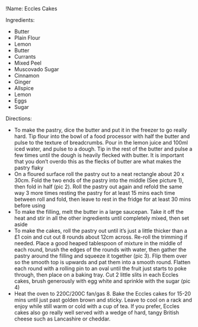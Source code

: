 !Name: Eccles Cakes

Ingredients:
- Butter
- Plain Flour
- Lemon
- Butter
- Currants
- Mixed Peel
- Muscovado Sugar
- Cinnamon
- Ginger
- Allspice
- Lemon
- Eggs
- Sugar

Directions:
- To make the pastry, dice the butter and put it in the freezer to go really hard. Tip flour into the bowl of a food processor with half the butter and pulse to the texture of breadcrumbs. Pour in the lemon juice and 100ml iced water, and pulse to a dough. Tip in the rest of the butter and pulse a few times until the dough is heavily flecked with butter. It is important that you don’t overdo this as the flecks of butter are what makes the pastry flaky
- On a floured surface roll the pastry out to a neat rectangle about 20 x 30cm. Fold the two ends of the pastry into the middle (See picture 1), then fold in half (pic 2). Roll the pastry out again and refold the same way 3 more times resting the pastry for at least 15 mins each time between roll and fold, then leave to rest in the fridge for at least 30 mins before using
- To make the filling, melt the butter in a large saucepan. Take it off the heat and stir in all the other ingredients until completely mixed, then set aside
- To make the cakes, roll the pastry out until it’s just a little thicker than a £1 coin and cut out 8 rounds about 12cm across. Re-roll the trimming if needed. Place a good heaped tablespoon of mixture in the middle of each round, brush the edges of the rounds with water, then gather the pastry around the filling and squeeze it together (pic 3). Flip them over so the smooth top is upwards and pat them into a smooth round. Flatten each round with a rolling pin to an oval until the fruit just starts to poke through, then place on a baking tray. Cut 2 little slits in each Eccles cakes, brush generously with egg white and sprinkle with the sugar (pic 4)
- Heat the oven to 220C/200C fan/gas 8. Bake the Eccles cakes for 15-20 mins until just past golden brown and sticky. Leave to cool on a rack and enjoy while still warm or cold with a cup of tea. If you prefer, Eccles cakes also go really well served with a wedge of hard, tangy British cheese such as Lancashire or cheddar.
